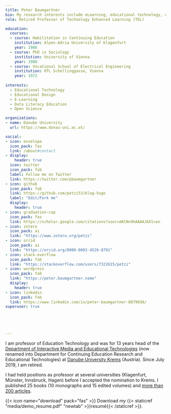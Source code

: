 ```yaml
---
title: Peter Baumgartner
bio: My research interests include eLearning, educational technology, educational design, open science and data science education.
role: Retired Professor of Technology Enhanced Learning (TEL)

education:
  courses:
  - course: Habilitation in Continuing Education
    institution: Alpen-Adria University of Klagenfurt
    year: 1986
  - course: PhD in Sociology
    institution: University of Vienna
    year: 1980
  - course: Vocational School of Electrical Engineering
    institution: HTL Schellinggasse, Vienna
    year: 1972
    
interests:
  - Educational Technology
  - Educational Design
  - E-Learning
  - Data Literacy Education
  - Open Science

organizations:
- name: Danube University
  url: https://www.donau-uni.ac.at/

social:
- icon: envelope
  icon_pack: fas
  link: /about#contact
- display:
    header: true
  icon: twitter
  icon_pack: fab
  label: Follow me on Twitter
  link: https://twitter.com/pbaumgartner
- icon: github
  icon_pack: fab
  link: https://github.com/petzi53/blog-hugo
  label: "Edit/Fork me"
  display:
    header: true
- icon: graduation-cap
  icon_pack: fas
  link: https://scholar.google.com/citations?user=mKCNn9kAAAAJ&hl=en
- icon: zotero
  icon_pack: ai
  link: "https://www.zotero.org/petzi"
- icon: orcid
  icon_pack: ai
  link: "https://orcid.org/0000-0003-4526-8791"
- icon: stack-overflow
  icon_pack: fab
  link: "https://stackoverflow.com/users/7322615/petzi"
- icon: wordpress
  icon_pack: fab
  link: "https://peter.baumgartner.name"
  display:
    header: true
- icon: linkedin
  icon_pack: fab
  link: https://www.linkedin.com/in/peter-baumgartner-8879036/
superuser: true





---
```

<p>I am professor of Education Technology and was for 13 years head of the <a href="https://www.donau-uni.ac.at/en/university/faculties/education-arts-architecture/departments/continuing-education-research-educational-technologies.html" >Department of Interactive Media and Educational Technologies</a> (now renamed into Department for Continuing Education Research and Educational Technologies) at <a href="https://www.donau-uni.ac.at/en.html">Danube University Krems</a> (Austria). Since July 2019, I am retired.</p>

<p>I had held positions as professor at several universities (Klagenfurt, Münster, Innsbruck, Hagen) before I accepted the nomination to Krems. I published 25 books (10 monographs and 15 edited volumes) and <a href="https://portfolio.peter-baumgartner.net/publication/">more than 200 articles</a>.</p>


{{< icon name="download" pack="fas" >}} Download my {{< staticref "media/demo_resume.pdf" "newtab" >}}resumé{{< /staticref >}}.
